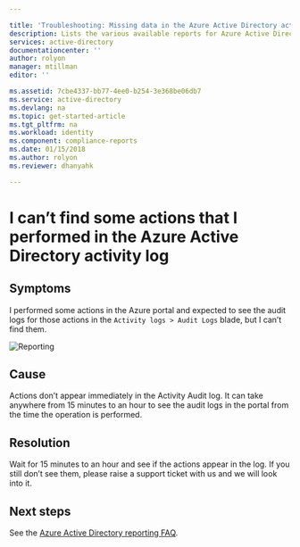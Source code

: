 ```yaml
---

title: 'Troubleshooting: Missing data in the Azure Active Directory activity log  | Microsoft Docs'
description: Lists the various available reports for Azure Active Directory
services: active-directory
documentationcenter: ''
author: rolyon
manager: mtillman
editor: ''

ms.assetid: 7cbe4337-bb77-4ee0-b254-3e368be06db7
ms.service: active-directory
ms.devlang: na
ms.topic: get-started-article
ms.tgt_pltfrm: na
ms.workload: identity
ms.component: compliance-reports
ms.date: 01/15/2018
ms.author: rolyon
ms.reviewer: dhanyahk

---
```


# I can’t find some actions that I performed in the Azure Active Directory activity log


## Symptoms

I performed some actions in the Azure portal and expected to see the audit logs for those actions in the `Activity logs > Audit Logs` blade, but I can’t find them.

 ![Reporting](./media/active-directory-reporting-troubleshoot-missing-audit-data/01.png)
 

## Cause

Actions don’t appear immediately in the Activity Audit log. It can take anywhere from 15 minutes to an hour to see the audit logs in the portal from the time the operation is performed.

## Resolution

Wait for 15 minutes to an hour and see if the actions appear in the log. If you still don’t see them, please raise a support ticket with us and we will look into it.


## Next steps
See the [Azure Active Directory reporting FAQ](active-directory-reporting-faq.md).

